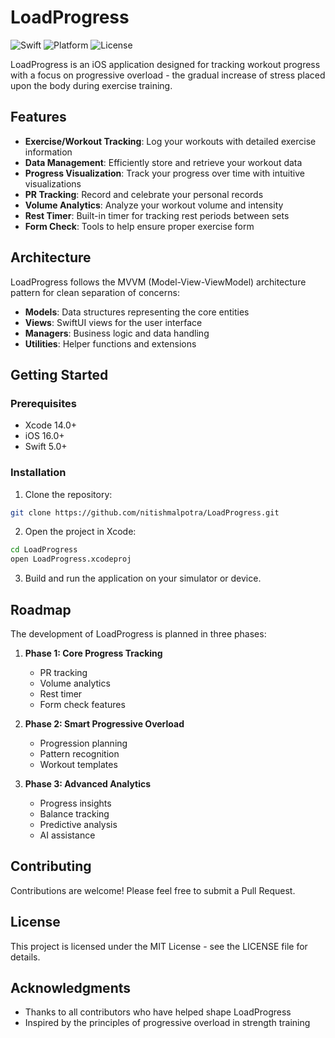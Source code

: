 # LoadProgress

![Swift](https://img.shields.io/badge/Swift-5.0-orange.svg)
![Platform](https://img.shields.io/badge/Platform-iOS-blue.svg)
![License](https://img.shields.io/badge/License-MIT-green.svg)

LoadProgress is an iOS application designed for tracking workout progress with a focus on progressive overload - the gradual increase of stress placed upon the body during exercise training.

## Features

- **Exercise/Workout Tracking**: Log your workouts with detailed exercise information
- **Data Management**: Efficiently store and retrieve your workout data
- **Progress Visualization**: Track your progress over time with intuitive visualizations
- **PR Tracking**: Record and celebrate your personal records
- **Volume Analytics**: Analyze your workout volume and intensity
- **Rest Timer**: Built-in timer for tracking rest periods between sets
- **Form Check**: Tools to help ensure proper exercise form

## Architecture

LoadProgress follows the MVVM (Model-View-ViewModel) architecture pattern for clean separation of concerns:

- **Models**: Data structures representing the core entities
- **Views**: SwiftUI views for the user interface
- **Managers**: Business logic and data handling
- **Utilities**: Helper functions and extensions

## Getting Started

### Prerequisites

- Xcode 14.0+
- iOS 16.0+
- Swift 5.0+

### Installation

1. Clone the repository:
```bash
git clone https://github.com/nitishmalpotra/LoadProgress.git
```

2. Open the project in Xcode:
```bash
cd LoadProgress
open LoadProgress.xcodeproj
```

3. Build and run the application on your simulator or device.

## Roadmap

The development of LoadProgress is planned in three phases:

1. **Phase 1: Core Progress Tracking**
   - PR tracking
   - Volume analytics
   - Rest timer
   - Form check features

2. **Phase 2: Smart Progressive Overload**
   - Progression planning
   - Pattern recognition
   - Workout templates

3. **Phase 3: Advanced Analytics**
   - Progress insights
   - Balance tracking
   - Predictive analysis
   - AI assistance

## Contributing

Contributions are welcome! Please feel free to submit a Pull Request.

## License

This project is licensed under the MIT License - see the LICENSE file for details.

## Acknowledgments

- Thanks to all contributors who have helped shape LoadProgress
- Inspired by the principles of progressive overload in strength training
